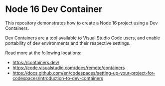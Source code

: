 # Node 16 Dev Container

This repository demonstrates how to create a Node 16 project using a Dev Containers. 

Dev Containers are a tool available to Visual Studio Code users, and enable portability of dev 
environments and their respective settings.

Read more at the following locations:

- https://containers.dev/
- https://code.visualstudio.com/docs/remote/containers
- https://docs.github.com/en/codespaces/setting-up-your-project-for-codespaces/introduction-to-dev-containers
